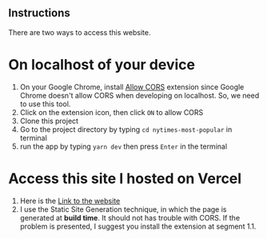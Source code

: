 ## Instructions
There are two ways to access this website.

On localhost of your device
===========================
1. On your Google Chrome, install [Allow CORS](https://chrome.google.com/webstore/detail/allow-cors-access-control/lhobafahddgcelffkeicbaginigeejlf?hl=th) extension since Google Chrome doesn't allow CORS when developing on localhost. So, we need to use this tool.
2. Click on the extension icon, then click `ON` to allow CORS
3. Clone this project
4. Go to the project directory by typing `cd nytimes-most-popular` in terminal
5. run the app by typing `yarn dev` then press `Enter` in the terminal

Access this site I hosted on Vercel
===================================
1. Here is the [Link to the website](https://nytimes-most-popular.vercel.app/)
2. I use the Static Site Generation technique, in which the page is generated at **build time**. It should not has trouble with CORS. If the problem is presented, I suggest you install the extension at segment 1.1.